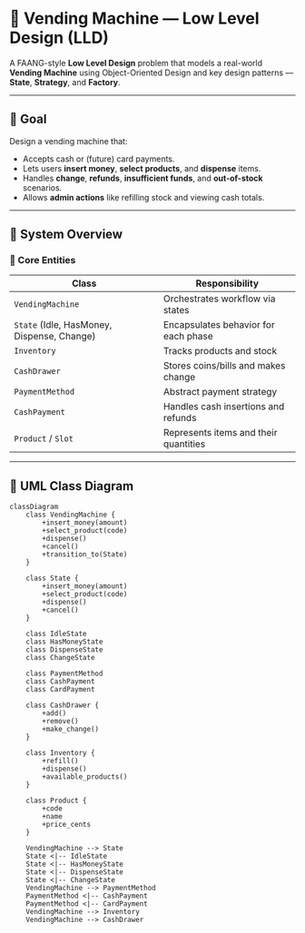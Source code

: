 # 🥤 Vending Machine — Low Level Design (LLD)

A FAANG-style **Low Level Design** problem that models a real-world **Vending Machine** using Object-Oriented Design and key design patterns — **State**, **Strategy**, and **Factory**.

---

## 🎯 Goal

Design a vending machine that:
- Accepts cash or (future) card payments.
- Lets users **insert money**, **select products**, and **dispense** items.
- Handles **change**, **refunds**, **insufficient funds**, and **out-of-stock** scenarios.
- Allows **admin actions** like refilling stock and viewing cash totals.

---

## 🧩 System Overview

### 🧱 Core Entities

| Class | Responsibility |
|--------|----------------|
| `VendingMachine` | Orchestrates workflow via states |
| `State` (Idle, HasMoney, Dispense, Change) | Encapsulates behavior for each phase |
| `Inventory` | Tracks products and stock |
| `CashDrawer` | Stores coins/bills and makes change |
| `PaymentMethod` | Abstract payment strategy |
| `CashPayment` | Handles cash insertions and refunds |
| `Product` / `Slot` | Represents items and their quantities |

---

## 🧠 UML Class Diagram

```mermaid
classDiagram
    class VendingMachine {
        +insert_money(amount)
        +select_product(code)
        +dispense()
        +cancel()
        +transition_to(State)
    }

    class State {
        +insert_money(amount)
        +select_product(code)
        +dispense()
        +cancel()
    }

    class IdleState
    class HasMoneyState
    class DispenseState
    class ChangeState

    class PaymentMethod
    class CashPayment
    class CardPayment

    class CashDrawer {
        +add()
        +remove()
        +make_change()
    }

    class Inventory {
        +refill()
        +dispense()
        +available_products()
    }

    class Product {
        +code
        +name
        +price_cents
    }

    VendingMachine --> State
    State <|-- IdleState
    State <|-- HasMoneyState
    State <|-- DispenseState
    State <|-- ChangeState
    VendingMachine --> PaymentMethod
    PaymentMethod <|-- CashPayment
    PaymentMethod <|-- CardPayment
    VendingMachine --> Inventory
    VendingMachine --> CashDrawer
